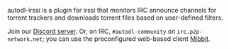 autodl-irssi is a plugin for irssi that monitors IRC announce channels for torrent trackers and downloads torrent files based on user-defined filters.

Join our [Discord server](http://discord.autodl.community). Or, on IRC, ``#autodl-community`` on ``irc.p2p-network.net``; you can use the preconfigured web-based client [Mibbit](http://widget.mibbit.com/?settings=acc887926984c5c6e62412b13d9fbfbc&server=irc.p2p-network.net&channel=%23autodl-community&nick=autodler%3F%3F).
